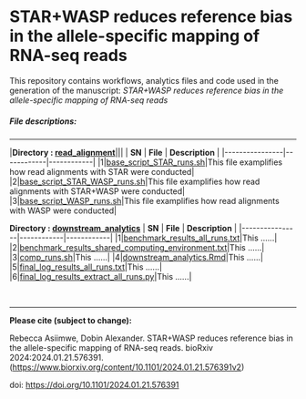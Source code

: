 # STAR+WASP reduces reference bias in the allele-specific mapping of RNA-seq reads
This repository contains workflows, analytics files and code used in the generation of the manuscript: *STAR+WASP reduces reference bias in the allele-specific mapping of RNA-seq reads*  
<!--- &nbsp; --->
##### File descriptions:
-------------------------

|**Directory : [read_alignment](https://github.com/rasiimwe/STAR-WASP-reduces-reference-bias-in-the-allele-specific-mapping-of-RNA-seq-reads/tree/main/read_alignment)**|||
| **SN** | **File**   | **Description** |
|----------------|------------|------------|
|1|[base_script_STAR_runs.sh](https://github.com/rasiimwe/STAR-WASP-reduces-reference-bias-in-the-allele-specific-mapping-of-RNA-seq-reads/blob/main/read_alignment/base_script_STAR_runs.sh)|This file examplifies how read alignments with STAR were conducted|
|2|[base_script_STAR_WASP_runs.sh](https://github.com/rasiimwe/STAR-WASP-reduces-reference-bias-in-the-allele-specific-mapping-of-RNA-seq-reads/blob/main/read_alignment/base_script_STAR_WASP_runs.sh)|This file examplifies how read alignments with STAR+WASP were conducted|
|3|[base_script_WASP_runs.sh](https://github.com/rasiimwe/STAR-WASP-reduces-reference-bias-in-the-allele-specific-mapping-of-RNA-seq-reads/blob/main/read_alignment/base_script_WASP_runs.sh)|This file examplifies how read alignments with WASP were conducted|

**Directory : [downstream_analytics](https://github.com/rasiimwe/STAR-WASP-reduces-reference-bias-in-the-allele-specific-mapping-of-RNA-seq-reads/tree/main/downstream_analytics)**
| **SN** | **File**   | **Description** |
|----------------|------------|------------|
|1|[benchmark_results_all_runs.txt](https://github.com/rasiimwe/STAR-WASP-reduces-reference-bias-in-the-allele-specific-mapping-of-RNA-seq-reads/blob/main/downstream_analytics/benchmark_results_all_runs.txt)|This ......|
|2|[benchmark_results_shared_computing_environment.txt](https://github.com/rasiimwe/STAR-WASP-reduces-reference-bias-in-the-allele-specific-mapping-of-RNA-seq-reads/blob/main/downstream_analytics/benchmark_results_shared_computing_environment.txt)|This ......|
|3|[comp_runs.sh](https://github.com/rasiimwe/STAR-WASP-reduces-reference-bias-in-the-allele-specific-mapping-of-RNA-seq-reads/blob/main/downstream_analytics/comp_runs.sh)|This ......|
|4|[downstream_analytics.Rmd](https://github.com/rasiimwe/STAR-WASP-reduces-reference-bias-in-the-allele-specific-mapping-of-RNA-seq-reads/blob/main/downstream_analytics/downstream_analytics.Rmd)|This ......|
|5|[final_log_results_all_runs.txt](https://github.com/rasiimwe/STAR-WASP-reduces-reference-bias-in-the-allele-specific-mapping-of-RNA-seq-reads/blob/main/downstream_analytics/final_log_results_all_runs.txt)|This ......|
|6|[final_log_results_extract_all_runs.py](https://github.com/rasiimwe/STAR-WASP-reduces-reference-bias-in-the-allele-specific-mapping-of-RNA-seq-reads/blob/main/downstream_analytics/final_log_results_extract_all_runs.py)|This ......|


<!--- --->

&nbsp;
&nbsp;

-------------------------
**Please cite (subject to change):**

Rebecca Asiimwe, Dobin Alexander. STAR+WASP reduces reference bias in the allele-specific mapping of RNA-seq reads. bioRxiv 2024:2024.01.21.576391. (https://www.biorxiv.org/content/10.1101/2024.01.21.576391v2)

doi: https://doi.org/10.1101/2024.01.21.576391
